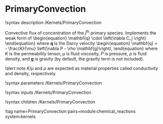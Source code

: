 # PrimaryConvection

!syntax description /Kernels/PrimaryConvection

Convective flux of concentration of the $j^{\mathrm{th}}$ primary species.
Implements the weak form of
\begin{equation}
\mathbf{q} \cdot \left(\nabla C_j \right)
\end{equation}
where $\mathbf{q}$ is the Darcy velocity
\begin{equation}
\mathbf{q} = - \frac{K}{\mu} \left(\nabla P - \rho \mathbf{g}\right),
\end{equation}
where $K$ is the permeability tensor, $\mu$ is fluid viscosity, $P$ is pressure,
$\rho$ is fluid density, and $\mathbf{g}$ is gravity (by default, the gravity term
is not included).

!alert note
$K/\mu$ and $\rho$ are expected as material properties called conductivity and density, respectively.

!syntax parameters /Kernels/PrimaryConvection

!syntax inputs /Kernels/PrimaryConvection

!syntax children /Kernels/PrimaryConvection

!tag name=PrimaryConvection pairs=module:chemical_reactions system:kernels
